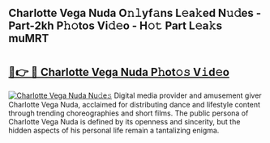 ## Charlotte Vega Nuda O𝚗𝚕yf𝚊ns L𝚎a𝚔ed N𝚞𝚍es - Part-2kh P𝚑𝚘tos Vi𝚍𝚎o - H𝚘𝚝 Part L𝚎a𝚔s muMRT

# <h2><a href="http://kf3ycp.oniu.top/?m=Charlotte+Vega+Nuda">🔗👉 🔴 Charlotte Vega Nuda P𝚑ot𝚘𝚜 V𝚒d𝚎o</a></h2>

[![Charlotte Vega Nuda Nu𝚍e𝚜](https://i.imgur.com/0qMVB7G.gif)](http://kf3ycp.oniu.top/?m=Charlotte+Vega+Nuda)
Digital media provider and amusement giver Charlotte Vega Nuda, acclaimed for distributing dance and lifestyle content through trending choreographies and short films. The public persona of Charlotte Vega Nuda is defined by its openness and sincerity, but the hidden aspects of his personal life remain a tantalizing enigma.  
